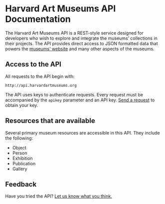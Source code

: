# Harvard Art Museums API Documentation

The Harvard Art Museums API is a REST-style service designed for developers who wish to explore and integrate the museums’ collections in their projects. The API provides direct access to JSON formatted data that powers the [museums' website](http://www.harvardartmuseums.org) and many other aspects of the museums. 

## Access to the API

All requests to the API begin with: 

```shell
http://api.harvardartmuseums.org
```

The API uses keys to authenticate requests. Every request must be accompanied by the `apikey` parameter and an API key. [Send a request](https://docs.google.com/forms/d/1Fe1H4nOhFkrLpaeBpLAnSrIMYvcAxnYWm0IU9a6IkFA/viewform) to obtain your key.

## Resources that are available

Several primary museum resources are accessible in this API. They include the following:

* Object
* Person
* Exhibition
* Publication
* Gallery

## Feedback

Have you tried the API? [Let us know what you think.](https://docs.google.com/forms/d/118WjSPgKEYBjLU3B3iUkELwHbgeWryVb_5hw3o6_3K8/viewform)
